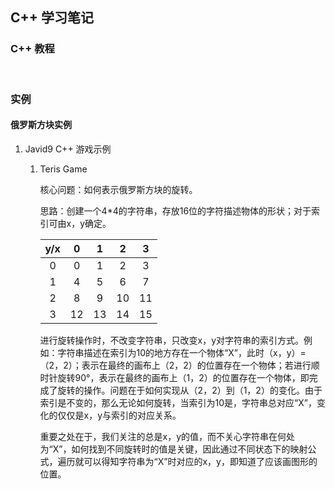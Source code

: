 ## C++ 学习笔记

### C++ 教程

​                                               

### 实例

#### 俄罗斯方块实例

1. Javid9 C++ 游戏示例

   1. Teris Game

      核心问题：如何表示俄罗斯方块的旋转。

      思路：创建一个4*4的字符串，存放16位的字符描述物体的形状；对于索引可由x，y确定。

      | y/x  |  0   |  1   |  2   |  3   |
      | :--: | :--: | :--: | :--: | :--: |
      |  0   |  0   |  1   |  2   |  3   |
      |  1   |  4   |  5   |  6   |  7   |
      |  2   |  8   |  9   |  10  |  11  |
      |  3   |  12  |  13  |  14  |  15  |

      进行旋转操作时，不改变字符串，只改变x，y对字符串的索引方式。例如：字符串描述在索引为10的地方存在一个物体“X”，此时（x，y）=（2，2）；表示在最终的画布上（2，2）的位置存在一个物体；若进行顺时针旋转90°，表示在最终的画布上（1，2）的位置存在一个物体，即完成了旋转的操作。问题在于如何实现从（2，2）到（1，2）的变化。由于索引是不变的，那么无论如何旋转，当索引为10是，字符串总对应“X”，变化的仅仅是x，y与索引的对应关系。

      重要之处在于，我们关注的总是x，y的值，而不关心字符串在何处为“X”，如何找到不同旋转时的值是关键，因此通过不同状态下的映射公式，遍历就可以得知字符串为“X”时对应的x，y，即知道了应该画图形的位置。
